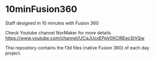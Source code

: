 # 10minFusion360
Staff designed in 10 minutes with Fusion 360

Check Youtube channel NorMaker for more details
https://www.youtube.com/channel/UCqJUcxEPpV0XClREecStVQw

Thsi repository contains the f3d files (native Fusion 360) of each day project.
